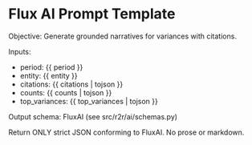 # Flux AI Prompt Template

Objective: Generate grounded narratives for variances with citations.

Inputs:

- period: {{ period }}
- entity: {{ entity }}
- citations: {{ citations | tojson }}
- counts: {{ counts | tojson }}
- top_variances: {{ top_variances | tojson }}

Output schema: FluxAI (see src/r2r/ai/schemas.py)

Return ONLY strict JSON conforming to FluxAI. No prose or markdown.
